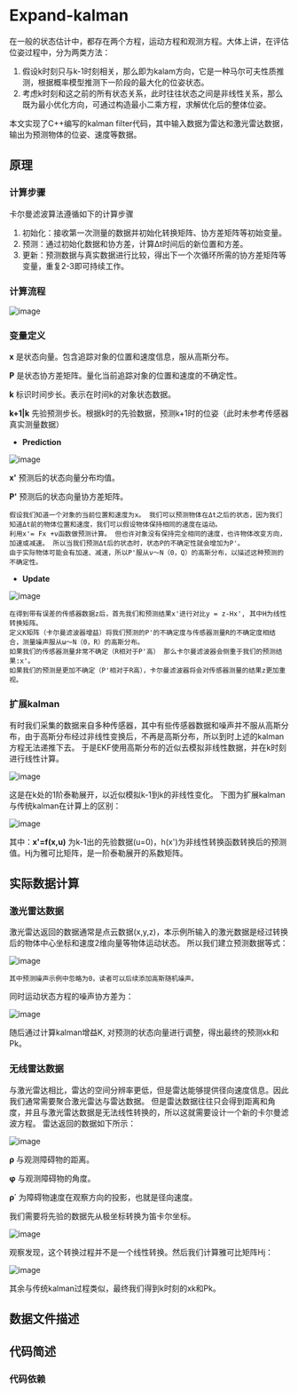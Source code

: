 # Expand-kalman

在一般的状态估计中，都存在两个方程，运动方程和观测方程。大体上讲，在评估位姿过程中，分为两类方法：
 1. 假设k时刻只与k-1时刻相关，那么即为kalam方向，它是一种马尔可夫性质推测，根据概率模型推测下一阶段的最大化的位姿状态。
 2. 考虑k时刻和这之前的所有状态关系，此时往往状态之间是非线性关系，那么既为最小优化方向，可通过构造最小二乘方程，求解优化后的整体位姿。
  
 本文实现了C++编写的kalman filter代码，其中输入数据为雷达和激光雷达数据，输出为预测物体的位姿、速度等数据。
 
## 原理

### 计算步骤
卡尔曼滤波算法遵循如下的计算步骤
1. 初始化：接收第一次测量的数据并初始化转换矩阵、协方差矩阵等初始变量。
2. 预测：通过初始化数据和协方差，计算Δt时间后的新位置和方差。
3. 更新：预测数据与真实数据进行比较，得出下一个次循环所需的协方差矩阵等变量，重复2-3即可持续工作。
   
### 计算流程

![image](https://github.com/fy2462/Expand-kalman/blob/master/image/prediction-update.jpg)

### 变量定义
**x** 是状态向量。包含追踪对象的位置和速度信息，服从高斯分布。

**P** 是状态协方差矩阵。量化当前追踪对象的位置和速度的不确定性。

**k** 标识时间步长。表示在时间k的对象状态数据。

**k+1|k** 先验预测步长。根据k时的先验数据，预测k+1时的位姿（此时未参考传感器真实测量数据）

* **Prediction**

![image](https://github.com/fy2462/Expand-kalman/blob/master/image/kalman-prediction.jpg)

**x'** 预测后的状态向量分布均值。

**P'** 预测后的状态向量协方差矩阵。

```
假设我们知道一个对象的当前位置和速度为x。 我们可以预测物体在Δt之后的状态，因为我们知道Δt前的物体位置和速度，我们可以假设物体保持相同的速度在运动。 
利用x'= Fx +ν函数做预测计算。 但也许对象没有保持完全相同的速度，也许物体改变方向，加速或减速。 所以当我们预测Δt后的状态时，状态P的不确定性就会增加为P'。
由于实际物体可能会有加速、减速，所以P'服从ν〜N（0，Q）的高斯分布，以描述这种预测的不确定性。
```
* **Update**

![image](https://github.com/fy2462/Expand-kalman/blob/master/image/kalman-update.jpg)

```
在得到带有误差的传感器数据z后，首先我们和预测结果x'进行对比y = z-Hx', 其中H为线性转换矩阵。
定义K矩阵（卡尔曼滤波器增益）将我们预测的P'的不确定度与传感器测量R的不确定度相结合，测量噪声服从ω〜N（0，R）的高斯分布。
如果我们的传感器测量非常不确定（R相对于P'高） 那么卡尔曼滤波器会侧重于我们的预测结果:x'。 
如果我们的预测是更加不确定（P'相对于R高），卡尔曼滤波器将会对传感器测量的结果z更加重视。
```
    
### 扩展kalman
有时我们采集的数据来自多种传感器，其中有些传感器数据和噪声并不服从高斯分布，由于高斯分布经过非线性变换后，不再是高斯分布，所以到时上述的kalman方程无法递推下去。
于是EKF使用高斯分布的近似去模拟非线性数据，并在k时刻进行线性计算。

![image](https://github.com/fy2462/Expand-kalman/blob/master/image/ekf-eqution.jpg)

这是在k处的1阶泰勒展开，以近似模拟k-1到k的非线性变化。
下图为扩展kalman与传统kalman在计算上的区别：

![image](https://github.com/fy2462/Expand-kalman/blob/master/image/efk.jpg)

其中：**x'=f(x,u)** 为k-1出的先验数据(u=0)，h(x')为非线性转换函数转换后的预测值。Hj为雅可比矩阵，是一阶泰勒展开的系数矩阵。

## 实际数据计算

### 激光雷达数据
激光雷达返回的数据通常是点云数据(x,y,z)，本示例所输入的激光数据是经过转换后的物体中心坐标和速度2维向量等物体运动状态。
所以我们建立预测数据等式：

![image](https://github.com/fy2462/Expand-kalman/blob/master/image/linaer-conversation.jpg)

```$xslt
其中预测噪声示例中忽略为0，读者可以后续添加高斯随机噪声。
```
同时运动状态方程的噪声协方差为：

![image](https://github.com/fy2462/Expand-kalman/blob/master/image/gaussian-distribution.jpg)

随后通过计算kalman增益K, 对预测的状态向量进行调整，得出最终的预测xk和Pk。

### 无线雷达数据

与激光雷达相比，雷达的空间分辨率更低，但是雷达能够提供径向速度信息。因此我们通常需要聚合激光雷达与雷达数据。
但是雷达数据往往只会得到距离和角度，并且与激光雷达数据是无法线性转换的，所以这就需要设计一个新的卡尔曼滤波方程。
雷达返回的数据如下所示：

![image](https://github.com/fy2462/Expand-kalman/blob/master/image/radar-data.jpg)

**ρ** 与观测障碍物的距离。

**φ** 与观测障碍物的角度。

**ρ˙** 为障碍物速度在观察方向的投影，也就是径向速度。

我们需要将先验的数据先从极坐标转换为笛卡尔坐标。

![image](https://github.com/fy2462/Expand-kalman/blob/master/image/hx.jpg)

观察发现，这个转换过程并不是一个线性转换。然后我们计算雅可比矩阵Hj：

![image](https://github.com/fy2462/Expand-kalman/blob/master/image/jacobian.jpg)

其余与传统kalman过程类似，最终我们得到k时刻的xk和Pk。

## 数据文件描述

## 代码简述

### 代码依赖